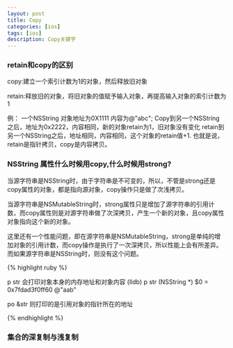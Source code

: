```yaml
---
layout: post
title: Copy
categories: [ios]
tags: [ios]
description: Copy关键字
---
```


<h3>retain和copy的区别</h3>

copy:建立一个索引计数为1的对象，然后释放旧对象

retain:释放旧的对象，将旧对象的值赋予输入对象，再提高输入对象的索引计数为1

例：
一个NSString 对象地址为0X1111 内容为@"abc";
Copy到另一个NSString 之后，地址为0x2222，内容相同，新的对象retain为1，旧对象没有变化
retain到另一个NSString之后，地址相同，内容相同，这个对象的retain值+1.
也就是说，retain是指针拷贝，copy是内容拷贝。


<h3>NSString 属性什么时候用copy,什么时候用strong?</h3>

<p>
当源字符串是NSString时，由于字符串是不可变的，所以，不管是strong还是copy属性的对象，都是指向源对象，copy操作只是做了次浅拷贝。
</p>
<p>
当源字符串是NSMutableString时，strong属性只是增加了源字符串的引用计数，而copy属性则是对源字符串做了次深拷贝，产生一个新的对象，且copy属性对象指向这个新的对象。
</p>
<p>
这里还有一个性能问题，即在源字符串是NSMutableString，strong是单纯的增加对象的引用计数，而copy操作是执行了一次深拷贝，所以性能上会有所差异。而如果源字符串是NSString时，则没有这个问题。
</p>

{% highlight ruby %}

p str 会打印对象本身的内存地址和对象内容
(lldb) p str
(NSString *) $0 = 0x7fdad3f0ff60 @"aab"

po &str 则打印的是引用对象的指针所在的地址

{% endhighlight %}

<h3>集合的深复制与浅复制</h3>



